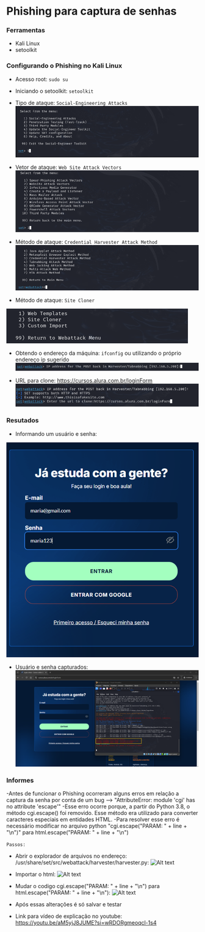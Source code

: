 # Phishing para captura de senhas

### Ferramentas

- Kali Linux
- setoolkit

### Configurando o Phishing no Kali Linux

- Acesso root: ``` sudo su ```
- Iniciando o setoolkit: ``` setoolkit ```
- Tipo de ataque: ``` Social-Engineering Attacks ```
![Alt text](./opc1.png "Optional title")
  
- Vetor de ataque: ``` Web Site Attack Vectors ```
![Alt text](./opc2.png "Optional title")
  
- Método de ataque: ```Credential Harvester Attack Method ```
![Alt text](./opc3.png "Optional title")
  
- Método de ataque: ``` Site Cloner ```
  
![Alt text](./opc4.png "Optional title")
  
- Obtendo o endereço da máquina: ``` ifconfig ``` ou utilizando o próprio endereço ip sugerido 
![Alt text](./ip.png "Optional title")

- URL para clone: https://cursos.alura.com.br/loginForm
![Alt text](./clone.png "Optional title")


### Resutados

- Informando um usuário e senha:
  
![Alt text](./login.png "Optional title")

- Usuário e senha capturados:
![Alt text](./CapturaDeSenha.png "Optional title")


### Informes
-Antes de funcionar o Phishing ocorreram alguns erros em relação a captura da senha por conta de um bug --> "AttributeError: module 'cgi' has no attribute 'escape'"
-Esse erro ocorre porque, a partir do Python 3.8, o método cgi.escape() foi removido. Esse método era utilizado para converter caracteres especiais em entidades HTML.
-Para resolver esse erro é necessário modificar no arquivo python "cgi.escape("PARAM: " + line + "\n")" para html.escape("PARAM: " + line + "\n")

``` Passos: ```
- Abrir o explorador de arquivos no endereço: /usr/share/set/src/webattack/harvester/harvester.py:
![Alt text](./pasta.png "Optional title")

- Importar o html:
![Alt text](./import_html.png "Optional title")

- Mudar o codigo cgi.escape("PARAM: " + line + "\n") para html.escape("PARAM: " + line + "\n"):
![Alt text](./alteração.png "Optional title")

- Após essas alterações é só salvar e testar
- Link para vídeo de explicação no youtube: https://youtu.be/aM5yjJ8JUME?si=wRDORgmeoqcl-1s4


